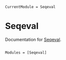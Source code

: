 ```@meta
CurrentModule = Seqeval
```

# Seqeval

Documentation for [Seqeval](https://github.com/chengchingwen/Seqeval.jl).

```@index
```

```@autodocs
Modules = [Seqeval]
```
